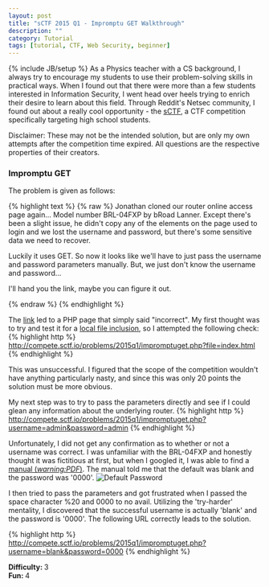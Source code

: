 ```yaml
---
layout: post
title: "sCTF 2015 Q1 - Impromptu GET Walkthrough"
description: ""
category: Tutorial
tags: [tutorial, CTF, Web Security, beginner]
---
```

{% include JB/setup %}
As a Physics teacher with a CS background, I always try to encourage my students to use their problem-solving skills in practical ways. When I found out that there were more than a few students interested in Information Security, I went head over heels trying to enrich their desire to learn about this field. Through Reddit's Netsec community, I found out about a really cool opportunity - the [sCTF](http://www.sctf.io), a CTF competition specifically targeting high school students. 

Disclaimer: These may not be the intended solution, but are only my own attempts after the competition time expired. All questions are the respective properties of their creators.

### Impromptu GET
The problem is given as follows:

{% highlight text %}
{% raw %}
Jonathan cloned our router online access page again... Model number BRL-04FXP by bRoad Lanner. Except there's been a slight issue, he didn't copy any of the elements on the page used to login and we lost the username and password, but there's some sensitive data we need to recover.

Luckily it uses GET. So now it looks like we'll have to just pass the username and password parameters manually. But, we just don't know the username and password...

I'll hand you the link, maybe you can figure it out.

{% endraw %}
{% endhighlight %}

The [link](http://compete.sctf.io/problems/2015q1/impromptuget.php) led to a PHP page that simply said "incorrect". My first thought was to try and test it for a [local file inclusion](http://hakipedia.com/index.php/Local_File_Inclusion), so I attempted the following check: 
{% highlight http %}
http://compete.sctf.io/problems/2015q1/impromptuget.php?file=index.html
{% endhighlight %}


This was unsuccessful. I figured that the scope of the competition wouldn't have anything particularly nasty, and since this was only 20 points the solution must be more obvious.

My next step was to try to pass the parameters directly and see if I could glean any information about the underlying router.
{% highlight http %}
http://compete.sctf.io/problems/2015q1/impromptuget.php?username=admin&password=admin
{% endhighlight %}


Unfortunately, I did not get any confirmation as to whether or not a username was correct. I was unfamiliar with the BRL-04FXP and honestly thought it was fictitious at first, but when I googled it, I was able to find a [manual (<i>warning:PDF</i>)](http://www.planex.net/pdf/router/BRL-04FXP_Manual_v1.1_Eng.pdf). The manual told me that the default was blank and the password was '0000'.
![Default Password](https://s3.amazonaws.com/fvd-data/notes/377895/1425527819-t9pwAe/screen.png)

I then tried to pass the parameters and got frustrated when I passed the space character %20 and 0000 to no avail. Utilizing the 'try-harder' mentality, I discovered that the successful username is actually 'blank' and the password is '0000'. The following URL correctly leads to the solution.

{% highlight http %}
http://compete.sctf.io/problems/2015q1/impromptuget.php?username=blank&password=0000
{% endhighlight %}


<strong>Difficulty: </strong> 3
<br>
<strong>Fun: </strong> 4
                                                                

